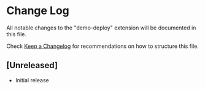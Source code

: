 # Change Log

All notable changes to the "demo-deploy" extension will be documented in this file.

Check [Keep a Changelog](http://keepachangelog.com/) for recommendations on how to structure this file.

## [Unreleased]

- Initial release